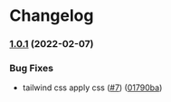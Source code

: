 # Changelog

### [1.0.1](https://github.com/educhavezbarreto/appointment-app/compare/v1.0.0...v1.0.1) (2022-02-07)


### Bug Fixes

* tailwind css apply css ([#7](https://github.com/educhavezbarreto/appointment-app/issues/7)) ([01790ba](https://github.com/educhavezbarreto/appointment-app/commit/01790ba9ecb01f8f67de18f61045f74450727687))
